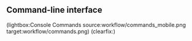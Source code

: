 <!--
Title: Workflow
Description: An example of Pype in use
Keywords: pype, workflow
-->
## Command-line interface
(lightbox:Console Commands source:workflow/commands_mobile.png target:workflow/commands.png)
(clearfix:)
